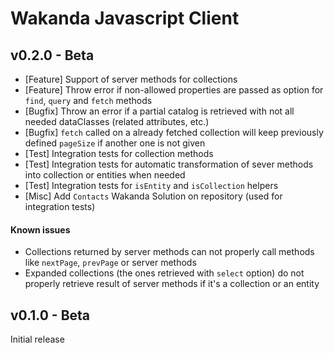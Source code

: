 # Wakanda Javascript Client

## v0.2.0 - Beta

- [Feature] Support of server methods for collections
- [Feature] Throw error if non-allowed properties are passed as option for `find`, `query` and `fetch` methods
- [Bugfix] Throw an error if a partial catalog is retrieved with not all needed dataClasses (related attributes, etc.)
- [Bugfix] `fetch` called on a already fetched collection will keep previously defined `pageSize` if another one is not given
- [Test] Integration tests for collection methods
- [Test] Integration tests for automatic transformation of sever methods into collection or entities when needed
- [Test] Integration tests for `isEntity` and `isCollection` helpers
- [Misc] Add `Contacts` Wakanda Solution on repository (used for integration tests)

#### Known issues

- Collections returned by server methods can not properly call methods like `nextPage`, `prevPage` or server methods
- Expanded collections (the ones retrieved with `select` option) do not properly retrieve result of server methods if it's a collection or an entity


## v0.1.0 - Beta

Initial release

